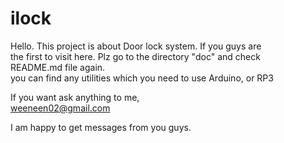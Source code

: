 # ilock

Hello. This project is about Door lock system. If you guys are  
the first to visit here. Plz go to the directory "doc" and check  
README.md file again.  
you can find any utilities which you need to use Arduino, or RP3  

If you want ask anything to me,  
   weeneen02@gmail.com  

I am happy to get messages from you guys.
